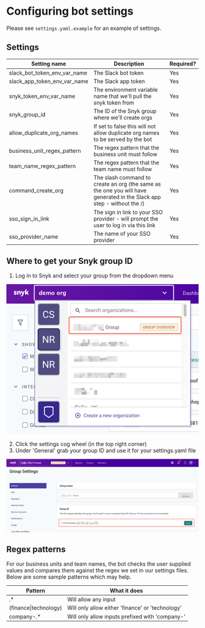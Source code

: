 # Configuring bot settings
Please see `settings.yaml.example` for an example of settings. 

## Settings
| **Setting name**             | **Description**                                                                                                        | **Required?** |
|------------------------------|------------------------------------------------------------------------------------------------------------------------|---------------|
| slack_bot_token_env_var_name | The Slack bot token                                                                                                    | Yes           |
| slack_app_token_env_var_name | The Slack app token                                                                                                    | Yes           |
| snyk_token_env_var_name      | The environment variable name that we'll pull the snyk token from                                                      | Yes           |
| snyk_group_id                | The ID of the Snyk group where we'll create orgs                                                                       | Yes           |
| allow_duplicate_org_names    | If set to false this will not allow duplicate org names to be served by the bot                                        | Yes           |
| business_unit_regex_pattern  | The regex pattern that the business unit must follow                                                                   | Yes           |
| team_name_regex_pattern      | The regex pattern that the team name must follow                                                                       | Yes           |
| command_create_org           | The slash command to create an org (the same as the one you will have generated in the Slack app step - without the /) | Yes           |
| sso_sign_in_link             | The sign in link to your SSO provider - will prompt the user to log in via this link                                   | Yes           |
| sso_provider_name            | The name of your SSO provider                                                                                          | Yes           |

## Where to get your Snyk group ID
1. Log in to Snyk and select your group from the dropdown menu

![Group select](images/snyk_group_select.png)

2. Click the settings cog wheel (in the top right corner)
3. Under 'General' grab your group ID and use it for your settings.yaml file

![Group settings](images/snyk_group_id.png)

## Regex patterns
For our business units and team names, the bot checks the user supplied values and compares them
against the regex we set in our settings files. Below are some sample patterns which may help.

| **Pattern** | **What it does**                              |
|----------|-----------------------------------------------|
| .*       | Will allow any input                          |
| (finance&#124;technology)                                    | Will only allow either 'finance' or 'technology' |
| company-.* | Will only allow inputs prefixed with 'company-' |